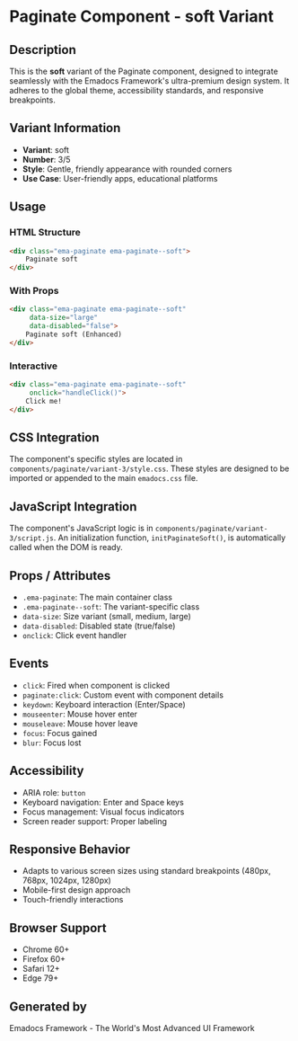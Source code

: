 # Paginate Component - soft Variant

## Description
This is the **soft** variant of the Paginate component, designed to integrate seamlessly with the Emadocs Framework's ultra-premium design system. It adheres to the global theme, accessibility standards, and responsive breakpoints.

## Variant Information
- **Variant**: soft
- **Number**: 3/5
- **Style**: Gentle, friendly appearance with rounded corners
- **Use Case**: User-friendly apps, educational platforms

## Usage

### HTML Structure
```html
<div class="ema-paginate ema-paginate--soft">
    Paginate soft
</div>
```

### With Props
```html
<div class="ema-paginate ema-paginate--soft" 
     data-size="large" 
     data-disabled="false">
    Paginate soft (Enhanced)
</div>
```

### Interactive
```html
<div class="ema-paginate ema-paginate--soft" 
     onclick="handleClick()">
    Click me!
</div>
```

## CSS Integration
The component's specific styles are located in `components/paginate/variant-3/style.css`. These styles are designed to be imported or appended to the main `emadocs.css` file.

## JavaScript Integration
The component's JavaScript logic is in `components/paginate/variant-3/script.js`. An initialization function, `initPaginateSoft()`, is automatically called when the DOM is ready.

## Props / Attributes
- `.ema-paginate`: The main container class
- `.ema-paginate--soft`: The variant-specific class
- `data-size`: Size variant (small, medium, large)
- `data-disabled`: Disabled state (true/false)
- `onclick`: Click event handler

## Events
- `click`: Fired when component is clicked
- `paginate:click`: Custom event with component details
- `keydown`: Keyboard interaction (Enter/Space)
- `mouseenter`: Mouse hover enter
- `mouseleave`: Mouse hover leave
- `focus`: Focus gained
- `blur`: Focus lost

## Accessibility
- ARIA role: `button`
- Keyboard navigation: Enter and Space keys
- Focus management: Visual focus indicators
- Screen reader support: Proper labeling

## Responsive Behavior
- Adapts to various screen sizes using standard breakpoints (480px, 768px, 1024px, 1280px)
- Mobile-first design approach
- Touch-friendly interactions

## Browser Support
- Chrome 60+
- Firefox 60+
- Safari 12+
- Edge 79+

## Generated by
Emadocs Framework - The World's Most Advanced UI Framework
